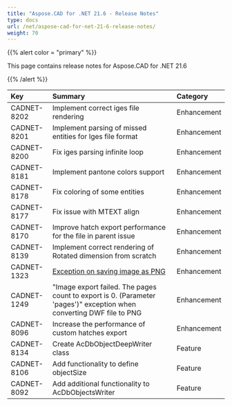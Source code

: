 ```yaml
---
title: "Aspose.CAD for .NET 21.6 - Release Notes"
type: docs
url: /net/aspose-cad-for-net-21-6-release-notes/
weight: 70
---
```


{{% alert color = "primary" %}}

This page contains release notes for Aspose.CAD for .NET 21.6

{{% /alert %}}


|**Key**|**Summary**|**Category**|
| :- | :- | :- |
| CADNET-8202 | Implement correct iges file rendering | Enhancement |
| CADNET-8201 | Implement parsing of missed entities for Iges file format | Enhancement |
| CADNET-8200 | Fix iges parsing infinite loop | Enhancement |
| CADNET-8181 | Implement pantone colors support | Enhancement |
| CADNET-8178 | Fix coloring of some entities | Enhancement |
| CADNET-8177 | Fix issue with MTEXT align | Enhancement |
| CADNET-8170 | Improve hatch export performance for the file in parent issue | Enhancement |
| CADNET-8139 | Implement correct rendering of Rotated dimension from scratch | Enhancement |
| CADNET-1323 | [Exception on saving image as PNG](https://forum.aspose.com/t/image-loading-failed-code-of-value-isnt-72-we-cant-get-boundary-type/224776) | Enhancement |
| CADNET-1249 | "Image export failed. The pages count to export is 0. (Parameter 'pages')" exception when converting DWF file to PNG | Enhancement |
| CADNET-8096 | Increase the performance of custom hatches export | Enhancement |
| CADNET-8134 | Create AcDbObjectDeepWriter class | Feature |
| CADNET-8106 | Add functionality to define objectSize | Feature |
| CADNET-8092 | Add additional functionality to AcDbObjectsWriter | Feature |

